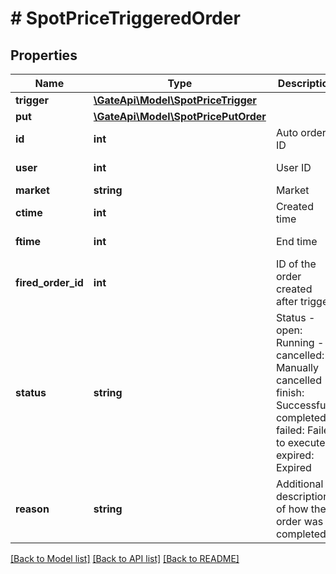 # # SpotPriceTriggeredOrder

## Properties

Name | Type | Description | Notes
------------ | ------------- | ------------- | -------------
**trigger** | [**\GateApi\Model\SpotPriceTrigger**](SpotPriceTrigger.md) |  | 
**put** | [**\GateApi\Model\SpotPricePutOrder**](SpotPricePutOrder.md) |  | 
**id** | **int** | Auto order ID | [optional] [readonly] 
**user** | **int** | User ID | [optional] [readonly] 
**market** | **string** | Market | 
**ctime** | **int** | Created time | [optional] [readonly] 
**ftime** | **int** | End time | [optional] [readonly] 
**fired_order_id** | **int** | ID of the order created after trigger | [optional] [readonly] 
**status** | **string** | Status  - open: Running - cancelled: Manually cancelled - finish: Successfully completed - failed: Failed to execute - expired: Expired | [optional] [readonly] 
**reason** | **string** | Additional description of how the order was completed | [optional] [readonly] 

[[Back to Model list]](../../README.md#documentation-for-models) [[Back to API list]](../../README.md#documentation-for-api-endpoints) [[Back to README]](../../README.md)
